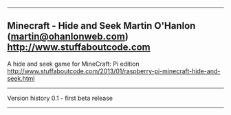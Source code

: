 -------------------------------------------------------------------------------
Minecraft - Hide and Seek
Martin O'Hanlon (martin@ohanlonweb.com)
http://www.stuffaboutcode.com
-------------------------------------------------------------------------------

A hide and seek game for MineCraft: Pi edition
http://www.stuffaboutcode.com/2013/01/raspberry-pi-minecraft-hide-and-seek.html

------------------------------------------------------------------------------

Version history
0.1 - first beta release

-------------------------------------------------------------------------------

